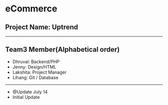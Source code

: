 # eCommerce

## Project Name: Uptrend

---

## Team3 Member(Alphabetical order)

-   Dhruval: Backend/PHP
-   Jenny: Design/HTML
-   Lakshita: Project Manager
-   Lihang: Git / Database

---

-   @Update July 14
-   Initial Update
